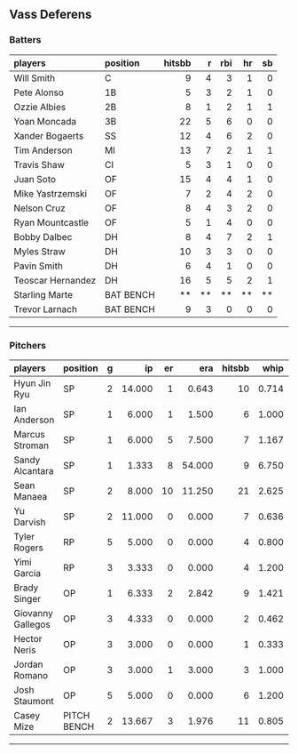 ## Vass Deferens

### Batters

 
|players           |position  | hitsbb|  r| rbi| hr| sb| 
|:-----------------|:---------|------:|--:|---:|--:|--:| 
|Will Smith        |C         |      9|  4|   3|  1|  0| 
|Pete Alonso       |1B        |      5|  3|   2|  1|  0| 
|Ozzie Albies      |2B        |      8|  1|   2|  1|  1| 
|Yoan Moncada      |3B        |     22|  5|   6|  0|  0| 
|Xander Bogaerts   |SS        |     12|  4|   6|  2|  0| 
|Tim Anderson      |MI        |     13|  7|   2|  1|  1| 
|Travis Shaw       |CI        |      5|  3|   1|  0|  0| 
|Juan Soto         |OF        |     15|  4|   4|  1|  0| 
|Mike Yastrzemski  |OF        |      7|  2|   4|  2|  0| 
|Nelson Cruz       |OF        |      8|  4|   3|  2|  0| 
|Ryan Mountcastle  |OF        |      5|  1|   4|  0|  0| 
|Bobby Dalbec      |DH        |      8|  4|   7|  2|  1| 
|Myles Straw       |DH        |     10|  3|   3|  0|  0| 
|Pavin Smith       |DH        |      6|  4|   1|  0|  0| 
|Teoscar Hernandez |DH        |     16|  5|   5|  2|  1| 
|Starling Marte    |BAT BENCH |     **| **|  **| **| **| 
|Trevor Larnach    |BAT BENCH |      9|  3|   0|  0|  0| 


* * *

### Pitchers

 
|players           |position    |  g|     ip| er|    era| hitsbb|  whip| so|  w| sv| 
|:-----------------|:-----------|--:|------:|--:|------:|------:|-----:|--:|--:|--:| 
|Hyun Jin Ryu      |SP          |  2| 14.000|  1|  0.643|     10| 0.714| 13|  2|  0| 
|Ian Anderson      |SP          |  1|  6.000|  1|  1.500|      6| 1.000|  4|  1|  0| 
|Marcus Stroman    |SP          |  1|  6.000|  5|  7.500|      7| 1.167|  1|  0|  0| 
|Sandy Alcantara   |SP          |  1|  1.333|  8| 54.000|      9| 6.750|  3|  0|  0| 
|Sean Manaea       |SP          |  2|  8.000| 10| 11.250|     21| 2.625|  5|  0|  0| 
|Yu Darvish        |SP          |  2| 11.000|  0|  0.000|      7| 0.636| 12|  1|  0| 
|Tyler Rogers      |RP          |  5|  5.000|  0|  0.000|      4| 0.800|  3|  0|  3| 
|Yimi Garcia       |RP          |  3|  3.333|  0|  0.000|      4| 1.200|  4|  0|  3| 
|Brady Singer      |OP          |  1|  6.333|  2|  2.842|      9| 1.421|  7|  0|  0| 
|Giovanny Gallegos |OP          |  3|  4.333|  0|  0.000|      2| 0.462|  5|  0|  0| 
|Hector Neris      |OP          |  3|  3.000|  0|  0.000|      1| 0.333|  6|  0|  1| 
|Jordan Romano     |OP          |  3|  3.000|  1|  3.000|      3| 1.000|  6|  0|  0| 
|Josh Staumont     |OP          |  5|  5.000|  0|  0.000|      6| 1.200|  7|  0|  2| 
|Casey Mize        |PITCH BENCH |  2| 13.667|  3|  1.976|     11| 0.805| 11|  2|  0| 


* * *


